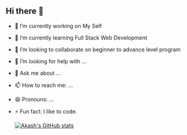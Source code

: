 ## Hi there 👋

- 🔭 I’m currently working on My Self
- 🌱 I’m currently learning Full Stack Web Development
- 👯 I’m looking to collaborate on beginner to advance level program
- 🤔 I’m looking for help with ...
- 💬 Ask me about ...
- 📫 How to reach me: ...
- 😄 Pronouns: ...
- ⚡ Fun fact: I like to code.

  [![Akash's GitHub stats](https://github-readme-stats.vercel.app/api?username=Akashkr28)](https://github.com/Akashkr28/github-readme-stats)
